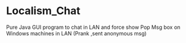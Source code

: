 # Localism_Chat
Pure Java GUI program to chat in LAN and force show Pop Msg box on Windows machines in LAN (Prank ,sent anonymous msg)
